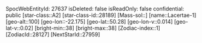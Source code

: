 ﻿---
location: [50.28,-22.175,100]
type: Station
tags:
- astro/Star

---
SpocWebEntityId: 27637
isDeleted: false
isReadOnly: false
confidential: public
[star-class::A2]
[star-class-id::28189]
[Mass-sol::]
[name::Lacertae-1]
[geo-alt::100]
[geo-lon::-22.175]
[geo-lat::50.28]
[geo-lon-v::0.014]
[geo-lat-v::0.02]
[bright-min::38]
[bright-max::38]
[Zodiac-index::1]
[ZodiacId::28127]
[NextStarId::27959]

